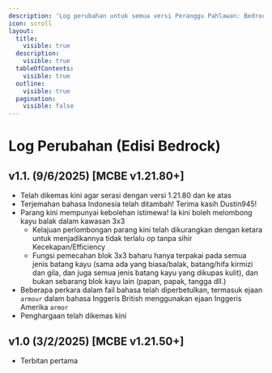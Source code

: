 ```yaml
---
description: 'Log perubahan untuk semua versi Peranggu Pahlawan: Bedrock Edition'
icon: scroll
layout:
  title:
    visible: true
  description:
    visible: true
  tableOfContents:
    visible: true
  outline:
    visible: true
  pagination:
    visible: false
---
```


# Log Perubahan (Edisi Bedrock)

## v1.1. (9/6/2025) \[MCBE v1.21.80+]

* Telah dikemas kini agar serasi dengan versi 1.21.80 dan ke atas
* Terjemahan bahasa Indonesia telah ditambah! Terima kasih Dustin945!
* Parang kini mempunyai kebolehan istimewa! Ia kini boleh melombong kayu balak dalam kawasan 3x3
  * Kelajuan perlombongan parang kini telah dikurangkan dengan ketara untuk menjadikannya tidak terlalu op tanpa sihir Kecekapan/Efficiency
  *    Fungsi pemecahan blok 3x3 baharu hanya terpakai pada semua jenis batang kayu (sama ada yang biasa/balak, batang/hifa kirmizi dan gila, dan juga semua jenis batang kayu yang dikupas kulit), dan bukan sebarang blok kayu lain (papan, papak, tangga dll.)
* Beberapa perkara dalam fail bahasa telah diperbetulkan, termasuk ejaan `armour` dalam bahasa Inggeris British menggunakan ejaan Inggeris Amerika `armor`
* Penghargaan telah dikemas kini

## v1.0 (3/2/2025) \[MCBE v1.21.50+]

* Terbitan pertama
